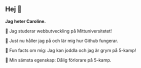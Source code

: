 ## Hej 👋
**Jag heter Caroline.**

🐙 Jag studerar webbutveckling på Mittuniversitetet!

🐡 Just nu håller jag på och lär mig hur Github fungerar.

🐳 Fun facts om mig: Jag kan joddla och jag är grym på 5-kamp!

🦈 Min sämsta egenskap: Dålig förlorare på 5-kamp.  
